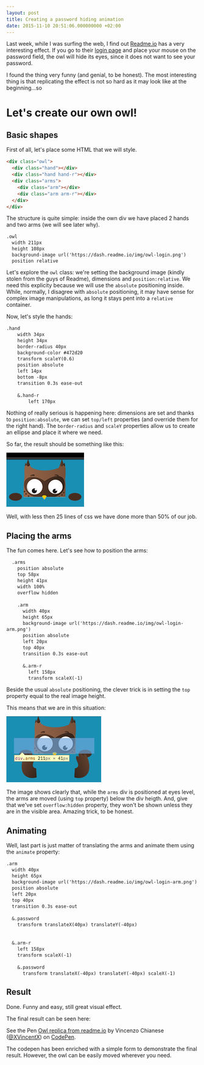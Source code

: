 ```yaml
---
layout: post
title: Creating a password hiding animation
date: 2015-11-10 20:51:06.000000000 +02:00
---
```


Last week, while I was surfing the web, I find out [Readme.io](http://readme.io) has a very interesting effect. If you go to their [login page](https://dash.readme.io/login) and place your mouse on the password field, the owl will hide its eyes, since it does not want to see your password.

I found the thing very funny (and genial, to be honest). The most interesting thing is that replicating the effect is not so hard as it may look like at the beginning...so

# Let's create our own owl!

## Basic shapes

First of all, let's place some HTML that we will style.

```html
<div class="owl">
  <div class="hand"></div>
  <div class="hand hand-r"></div>
  <div class="arms">
    <div class="arm"></div>
    <div class="arm arm-r"></div>
  </div>
</div>
```

The structure is quite simple: inside the own div we have placed 2 hands and two arms (we will see later why).

```stylus
.owl
  width 211px
  height 108px
  background-image url('https://dash.readme.io/img/owl-login.png')
  position relative
```

Let's explore the `owl` class: we're setting the background image (kindly stolen from the guys of Readme), dimensions and `position:relative`. We need this explicity because we will use the `absolute` positioning inside. While, normally, I disagree with `absolute` positioning, it may have sense for complex image manipulations, as long it stays pent into a `relative` container.

Now, let's style the hands:

```stylus
.hand
    width 34px
    height 34px
    border-radius 40px
    background-color #472d20
    transform scaleY(0.6)
    position absolute
    left 14px
    bottom -8px
    transition 0.3s ease-out

    &.hand-r
        left 170px

```

Nothing of really serious is happening here: dimensions are set and thanks to `position:absolute`, we can set `top/left` properties (and override them for the right hand). The `border-radius` and `scaleY` properties allow us to create an ellipse and place it where we need.

So far, the result should be something like this:

![owl](/images/owl1.png)

Well, with less then 25 lines of css we have done more than 50% of our job.

## Placing the arms

The fun comes here. Let's see how to position the arms:

```stylus
  .arms
    position absolute
    top 58px
    height 41px
    width 100%
    overflow hidden

    .arm
      width 40px
      height 65px
      background-image url('https://dash.readme.io/img/owl-login-arm.png')
      position absolute
      left 20px
      top 40px
      transition 0.3s ease-out

      &.arm-r
        left 158px
        transform scaleX(-1)

```

Beside the usual `absolute` positioning, the clever trick is in setting the `top` property equal to the real image height.

This means that we are in this situation:

![owlarms](/images/owl2.png)

The image shows clearly that, while the `arms` div is positioned at eyes level, the arms are moved (using `top` property) below the div heigth. And, give that we've set `overflow:hidden` property, they won't be shown unless they are in the visible area. Amazing trick, to be honest.

## Animating

Well, last part is just matter of translating the arms and animate them using the `animate` property:

```stylus
.arm
  width 40px
  height 65px
  background-image url('https://dash.readme.io/img/owl-login-arm.png')
  position absolute
  left 20px
  top 40px
  transition 0.3s ease-out

  &.password
    transform translateX(40px) translateY(-40px)


  &.arm-r
    left 158px
    transform scaleX(-1)

    &.password
      transform translateX(-40px) translateY(-40px) scaleX(-1)
```

## Result

Done. Funny and easy, still great visual effect.

The final result can be seen here:

<p data-height="268" data-theme-id="0" data-slug-hash="avRqep" data-default-tab="result" data-user="XVincentX" class='codepen'>See the Pen <a href='http://codepen.io/XVincentX/pen/avRqep/'>Owl replica from readme.io</a> by Vincenzo Chianese (<a href='http://codepen.io/XVincentX'>@XVincentX</a>) on <a href='http://codepen.io'>CodePen</a>.</p>
<script async src="//assets.codepen.io/assets/embed/ei.js"></script>

The codepen has been enriched with a simple form to demonstrate the final result. However, the owl can be easily moved wherever you need.
